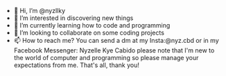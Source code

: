 - 👋 Hi, I’m @nyzllky
- 👀 I’m interested in discovering new things
- 🌱 I’m currently learning how to code and programming
- 💞️ I’m looking to collaborate on some coding projects
- 📫 How to reach me? You can send a dm at my Insta:@nyz.cbd or in my Facebook Messenger: Nyzelle Kye Cabido
please note that I'm new to the world of computer and programming so please manage your expectations from me. That's all, thank you!
<!---
nyzllky/nyzllky is a ✨ special ✨ repository because its `README.md` (this file) appears on your GitHub profile.
You can click the Preview link to take a look at your changes.
--->
